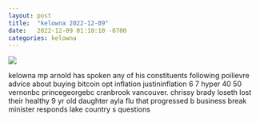 ```yaml
---
layout: post
title:  "kelowna 2022-12-09"
date:   2022-12-09 01:10:10 -0700
categories: kelowna
---
```

<img src="{{site.baseurl}}/assets/img/kelowna_2022_12_09.png">
<div><p>kelowna mp arnold has spoken any of his constituents following poilievre advice about buying bitcoin opt inflation justininflation 6 7 hyper 40 50 vernonbc princegeorgebc cranbrook vancouver. chrissy brady loseth lost their healthy 9 yr old daughter ayla flu that progressed b business break minister responds lake country s questions</p></div>